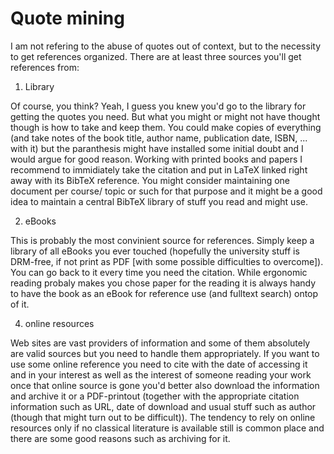 # Quote mining

I am not refering to the abuse of quotes out of context, but to the necessity to get references organized. There are at least three sources you'll get references from:

1. Library

Of course, you think? Yeah, I guess you knew you'd go to the library for getting the quotes you need. But what you might or might not have thought though is how to take and keep them. You could make copies of everything (and take notes of the book title, author name, publication date, ISBN, ... with it) but the paranthesis might have installed some initial doubt and I would argue for good reason. Working with printed books and papers I recommend to immidiately take the citation and put in LaTeX linked right away with its BibTeX reference. You might consider maintaining one document per course/ topic or such for that purpose and it might be a good idea to maintain a central BibTeX library of stuff you read and might use.


2. eBooks

This is probably the most convinient source for references. Simply keep a library of all eBooks you ever touched (hopefully the university stuff is DRM-free, if not print as PDF [with some possible difficulties to overcome]). You can go back to it every time you need the citation. While ergonomic reading probaly makes you chose paper for the reading it is always handy to have the book as an eBook for reference use (and fulltext search) ontop of it.


4. online resources

Web sites are vast providers of information and some of them absolutely are valid sources but you need to handle them appropriately. If you want to use some online reference you need to cite with the date of accessing it and in your interest as well as the interest of someone reading your work once that online source is gone you'd better also download the information and archive it or a PDF-printout (together with the appropriate citation information such as URL, date of download and usual stuff such as author (though that might turn out to be difficult)). The tendency to rely on online resources only if no classical literature is available still is common place and there are some good reasons such as archiving for it.